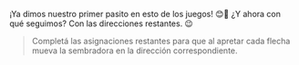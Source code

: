 <gs-attire attire-url="https://raw.githubusercontent.com/MumukiProject/mumuki-guia-gobstones-eventos-kids/master/assets/attires/config_1552685468604.json"></gs-attire>

<gs-toolbox toolbox-url="https://raw.githubusercontent.com/MumukiProject/mumuki-guia-gobstones-eventos-kids/master/assets/toolbox_1554479911696.xml"></gs-toolbox>

<gs-keyboard-config keyboard-url="https://raw.githubusercontent.com/luchotc/mumuki-guide-gobstones-guia-test-attires/master/example.json"></gs-keyboard-config>

¡Ya dimos nuestro primer pasito en esto de los juegos! :blush::tada: ¿Y ahora con qué seguimos? Con las direcciones restantes. :wink:

> Completá las asignaciones restantes para que al apretar cada flecha mueva la sembradora en la dirección correspondiente.